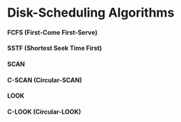 # Disk-Scheduling Algorithms

#### FCFS (First-Come First-Serve)
#### SSTF (Shortest Seek Time First)
#### SCAN
#### C-SCAN (Circular-SCAN)
#### LOOK 
#### C-LOOK (Circular-LOOK)
